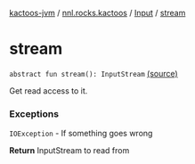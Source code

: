 [kactoos-jvm](../../index.md) / [nnl.rocks.kactoos](../index.md) / [Input](index.md) / [stream](.)

# stream

`abstract fun stream(): InputStream` [(source)](https://github.com/neonailol/kactoos/blob/master/kactoos-jvm/src/main/kotlin/nnl/rocks/kactoos/Input.kt#L37)

Get read access to it.

### Exceptions

`IOException` - If something goes wrong

**Return**
InputStream to read from

